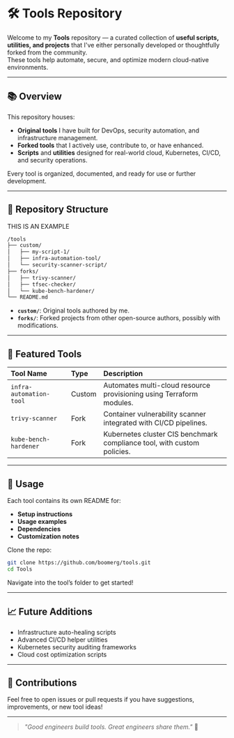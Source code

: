 # 🛠️ Tools Repository

Welcome to my **Tools** repository — a curated collection of **useful scripts, utilities, and projects** that I've either personally developed or thoughtfully forked from the community.  
These tools help automate, secure, and optimize modern cloud-native environments.

---

## 📚 Overview

This repository houses:
- **Original tools** I have built for DevOps, security automation, and infrastructure management.
- **Forked tools** that I actively use, contribute to, or have enhanced.
- **Scripts** and **utilities** designed for real-world cloud, Kubernetes, CI/CD, and security operations.

Every tool is organized, documented, and ready for use or further development.

---

## 🧰 Repository Structure
THIS IS AN EXAMPLE
```bash
/tools
├── custom/
│   ├── my-script-1/
│   ├── infra-automation-tool/
│   └── security-scanner-script/
├── forks/
│   ├── trivy-scanner/
│   ├── tfsec-checker/
│   └── kube-bench-hardener/
└── README.md
```

- **`custom/`**: Original tools authored by me.
- **`forks/`**: Forked projects from other open-source authors, possibly with modifications.

---

## 🌟 Featured Tools

| Tool Name | Type | Description |
|:---|:---|:---|
| `infra-automation-tool` | Custom | Automates multi-cloud resource provisioning using Terraform modules. |
| `trivy-scanner` | Fork | Container vulnerability scanner integrated with CI/CD pipelines. |
| `kube-bench-hardener` | Fork | Kubernetes cluster CIS benchmark compliance tool, with custom policies. |

---

## 📜 Usage

Each tool contains its own README for:
- **Setup instructions**
- **Usage examples**
- **Dependencies**
- **Customization notes**

Clone the repo:
```bash
git clone https://github.com/boomerg/tools.git
cd Tools
```

Navigate into the tool’s folder to get started!

---

## 📈 Future Additions
- Infrastructure auto-healing scripts
- Advanced CI/CD helper utilities
- Kubernetes security auditing frameworks
- Cloud cost optimization scripts

---

## 🤝 Contributions
Feel free to open issues or pull requests if you have suggestions, improvements, or new tool ideas!

---

> *"Good engineers build tools. Great engineers share them."* 🚀
